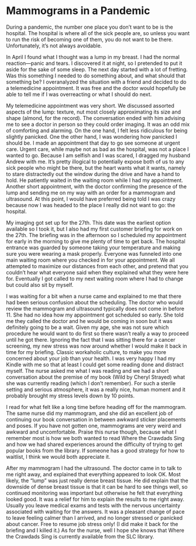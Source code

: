 # Mammograms in a Pandemic
During a pandemic, the number one place you don’t want to be is the hospital. 
The hospital is where all of the sick people are, so unless you want to run the risk of becoming one of them, you do not want to be there. Unfortunately, it’s not always avoidable. 

In April I found what I thought was a lump in my breast. I had the normal reaction—panic and tears. I discovered it at night, so I pretended to put it aside for the sake of some sleep. The next day started with a lot of fretting. Was this something I needed to do something about, and what should that something be? I overanalyzed the situation with a friend and decided to do a telemedicine appointment. It was free and the doctor would hopefully be able to tell me if I was overreacting or what I should do next. 

My telemedicine appointment was very short. We discussed assorted aspects of the lump: texture, nut most closely approximating its size and shape (almond, for the record). The conversation ended with him advising me to see a doctor in person so they could order imaging. It was an odd mix of comforting and alarming. On the one hand, I felt less ridiculous for being slightly panicked. One the other hand, I was wondering how panicked I should be. I made an appointment that day to go see someone at urgent care. Urgent care, while maybe not as bad as the hospital, was not a place I wanted to go. Because I am selfish and I was scared, I dragged my husband Andrew with me. It’s pretty illogical to potentially expose both of us to any sick people who might be there, but the heart wants what it wants, namely to stare distractedly out the window during the drive and have a hand to hold. He patiently waited in the waiting room while I had my appointment. Another short appointment, with the doctor confirming the presence of the lump and sending me on my way with an order for a mammogram and ultrasound. At this point, I would have preferred being told I was crazy because now I was headed to the place I really did not want to go: the hospital.

My imaging got set up for the 27th. This date was the earliest option available so I took it, but I also had my first customer briefing for work on the 27th. The briefing was in the afternoon so I scheduled my appointment for early in the morning to give me plenty of time to get back. The hospital entrance was guarded by someone taking your temperature and making sure you were wearing a mask properly. Everyone was funneled into one main waiting room where you checked in for your appointment. We all attempted to maximize our distances from each other, and pretend that you couldn’t hear what everyone said when they explained what they were here for. Eventually I got called to my next waiting room where I had to change but could also sit by myself. 

I was waiting for a bit when a nurse came and explained to me that there had been serious confusion about the scheduling. The doctor who would review the mammogram and ultrasound typically does not come in before 11. She had no idea how my appointment got scheduled so early. She told me they called the doctor and he would be coming in soon but it was definitely going to be a wait. Given my age, she was not sure which procedure he would want to do first so there wasn’t really a way to proceed until he got there. Ignoring the fact that I was sitting there for a cancer screening, my new stress was now around whether I would make it back in time for my briefing. Classic workaholic culture, to make you more concerned about your job than your health. I was very happy I had my Kindle with me so that at least I could get some reading done and distract myself. The nurse asked me what I was reading and we had a short conversation about the premise of my book (Wild by Cheryl Strayed) what she was currently reading (which I don’t remember). For such a sterile setting and serious atmosphere, it was a really nice, human moment and it probably brought my stress levels down by 10 points. 

I read for what felt like a long time before heading off for the mammogram. The same nurse did my mammogram, and she did an excellent job of continuing our book conversation in between awkward sticker placements and poses. If you have not gotten one, mammograms are very weird and awkward and uncomfortable. Praise this nurse though, because what I remember most is how we both wanted to read Where the Crawdads Sing and how we had shared experiences around the difficulty of trying to get popular books from the library. If someone has a good strategy for how to waitlist, I think we would both appreciate it.
 
 After my mammogram I had the ultrasound. The doctor came in to talk to me right away, and explained that everything appeared to look OK. Most likely, the “lump” was just really dense breast tissue. He did explain that the downside of dense breast tissue is that it can be hard to see things well, so continued monitoring was important but otherwise he felt that everything looked good. It was a relief for him to explain the results to me right away. Usually you leave medical exams and tests with the nervous uncertainty associated with waiting for the answers. It was a pleasant change of pace to leave feeling calmer than I arrived, and no longer stressed or panicked about cancer. Free to resume job stress only! (I did make it back for the briefing and I killed it.) As for the nurse, well I hope she knows that Where the Crawdads Sing is currently available from the SLC library.
